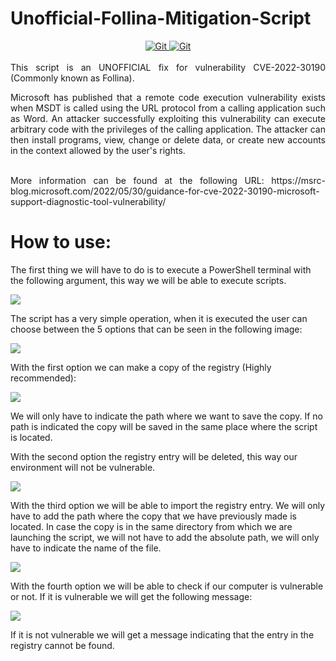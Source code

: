 # Unofficial-Follina-Mitigation-Script

<div id='some-div' align="center"> 
<a href="https://twitter.com/jose_oteroo">
<img src="https://img.shields.io/badge/Twitter-blue?style=for-the-badge&logo=twitter&logoColor=white" title="Git"/>
</a>
<a href="https://www.linkedin.com/in/joseoteroo/">
<img src="https://img.shields.io/badge/LinkedIn-blue?style=for-the-badge&logo=linkedin&logoColor=white" title="Git"/>
</a>
</div> 
<br> 

<div id='some-div' align="justify"> 
This script is an UNOFFICIAL fix for vulnerability CVE-2022-30190 (Commonly known as Follina).

Microsoft has published that a remote code execution vulnerability exists when MSDT is called using the URL protocol from a calling application such as Word. An attacker successfully exploiting this vulnerability can execute arbitrary code with the privileges of the calling application. The attacker can then install programs, view, change or delete data, or create new accounts in the context allowed by the user's rights.
</div>

<br>

<div id='some-div' align="justify"> 
More information can be found at the following URL:
https://msrc-blog.microsoft.com/2022/05/30/guidance-for-cve-2022-30190-microsoft-support-diagnostic-tool-vulnerability/
</div>

# How to use: # 

The first thing we will have to do is to execute a PowerShell terminal with the following argument, this way we will be able to execute scripts.

<div align="center">
  <div style="display: flex;">
    <img src="https://user-images.githubusercontent.com/33480019/173249862-f0dbd8cb-c04d-4d21-b28d-f7706d568ee4.png"?" style="vertical-align: top;" />
</div>
</div>


The script has a very simple operation, when it is executed the user can choose between the 5 options that can be seen in the following image:

<div align="center">
  <div style="display: flex;">
    <img src="https://user-images.githubusercontent.com/33480019/173249723-96a17555-1282-4dbd-a30a-4ea5b79ccd6e.png" style="vertical-align: top;" />
</div>
</div>
                                                                                                                                                 
With the first option we can make a copy of the registry (Highly recommended):

<div align="center">
  <div style="display: flex;">
    <img src="https://user-images.githubusercontent.com/33480019/173249927-e5eaf8f7-5b1d-4fa0-ac5d-22527b460398.png" style="vertical-align: top;" />
</div>
</div>
                                                                                                                                                 
We will only have to indicate the path where we want to save the copy. If no path is indicated the copy will be saved in the same place where the script is located.

With the second option the registry entry will be deleted, this way our environment will not be vulnerable. 

<div align="center">
  <div style="display: flex;">
    <img src="https://user-images.githubusercontent.com/33480019/173250494-1067e7fe-bfd1-4d88-b48b-2d2c12547e02.png" style="vertical-align: top;" />
</div>
</div>
                                                                                                                                                 
With the third option we will be able to import the registry entry. We will only have to add the path where the copy that we have previously made is located. In case the copy is in the same directory from which we are launching the script, we will not have to add the absolute path, we will only have to indicate the name of the file.

<div align="center">
  <div style="display: flex;">
    <img src="https://user-images.githubusercontent.com/33480019/173250548-6cb859ff-2523-4dc4-9f4f-b4feefa9828c.png" style="vertical-align: top;" />
</div>
</div>
                                                                                                                                                 
With the fourth option we will be able to check if our computer is vulnerable or not. If it is vulnerable we will get the following message:
 
<div align="center">
  <div style="display: flex;">
    <img src="https://user-images.githubusercontent.com/33480019/173250632-2a7ea817-a593-43b1-9211-bba2ec0f499e.png" style="vertical-align: top;" />
</div>
</div>
                                                                                                                                                 
If it is not vulnerable we will get a message indicating that the entry in the registry cannot be found.


